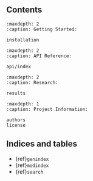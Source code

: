 ```{include} ../../README.md
```

## Contents

```{toctree}
:maxdepth: 2
:caption: Getting Started:

installation
```

```{toctree}
:maxdepth: 2
:caption: API Reference:

api/index
```

```{toctree}
:maxdepth: 2
:caption: Research:

results
```

```{toctree}
:maxdepth: 1
:caption: Project Information:

authors
license
```

## Indices and tables

- {ref}`genindex`
- {ref}`modindex`
- {ref}`search`
